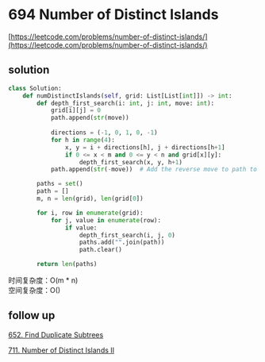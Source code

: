 # 694 Number of Distinct Islands
[https://leetcode.com/problems/number-of-distinct-islands/](https://leetcode.com/problems/number-of-distinct-islands/)


## solution

```python
class Solution:
    def numDistinctIslands(self, grid: List[List[int]]) -> int:
        def depth_first_search(i: int, j: int, move: int):
            grid[i][j] = 0
            path.append(str(move)) 
           
            directions = (-1, 0, 1, 0, -1)            
            for h in range(4):                
                x, y = i + directions[h], j + directions[h+1]                
                if 0 <= x < m and 0 <= y < n and grid[x][y]:
                    depth_first_search(x, y, h+1)
            path.append(str(-move))  # Add the reverse move to path to differentiate shapes

        paths = set()
        path = []
        m, n = len(grid), len(grid[0])

        for i, row in enumerate(grid):
            for j, value in enumerate(row):
                if value:
                    depth_first_search(i, j, 0)
                    paths.add("".join(path))
                    path.clear()

        return len(paths)
```
时间复杂度：O(m * n) <br>
空间复杂度：O()


## follow up

[652. Find Duplicate Subtrees](../08_bfs/297%20Serialize%20and%20Deserialize%20Binary%20Tree.md)

[711. Number of Distinct Islands II]()
